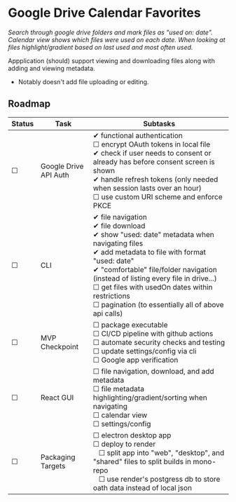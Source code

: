 # Google Drive Calendar Favorites
_Search through google drive folders and mark files as "used on: date". Calendar view shows which files were used on each date. When looking at files highlight/gradient based on last used and most often used._

Appplication (should) support viewing and downloading files along with adding and viewing metadata.
- Notably doesn't add file uploading or editing.

## Roadmap

| Status | Task                       | Subtasks                                                                                   |
|--------|----------------------------|--------------------------------------------------------------------------------------------|
| ☐      | Google Drive API Auth      | ✔ functional authentication <br> ☐ encrypt OAuth tokens in local file <br> ✔ check if user needs to consent or already has before consent screen is shown <br> ✔ handle refresh tokens (only needed when session lasts over an hour) <br> ☐ use custom URI scheme and enforce PKCE |
| ☐      | CLI                        | ✔ file navigation <br> ✔ file download <br> ✔ show "used: date" metadata when navigating files <br> ✔ add metadata to file with format "used: date" <br> ✔ "comfortable" file/folder navigation (instead of listing every file in drive...) <br> ☐ get files with usedOn dates within restrictions <br> ☐ pagination (to essentially all of above api calls) |
| ☐      | MVP Checkpoint             | ☐ package executable <br> ☐ CI/CD pipeline with github actions <br> ☐ automate security checks and testing <br> ☐ update settings/config via cli <br> ☐ Google app verification |
| ☐      | React GUI                  | ☐ file navigation, download, and add metadata <br> ☐ file metadata highlighting/gradient/sorting when navigating <br> ☐ calendar view <br> ☐ settings/config |
| ☐      | Packaging Targets          | ☐ electron desktop app <br> ☐ deploy to render <br> &nbsp;&nbsp; ☐ split app into "web", "desktop", and "shared" files to split builds in mono-repo <br> &nbsp;&nbsp; ☐ use render's postgress db to store oath data instead of local json |
